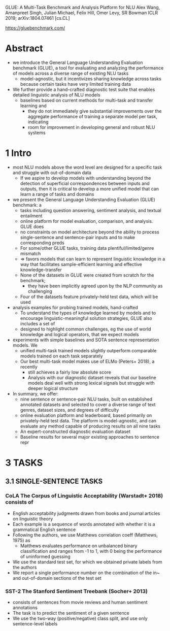 GLUE: A Multi-Task Benchmark and Analysis Platform for NLU
Alex Wang, Amanpreet Singh, Julian Michael, Felix Hill, Omer Levy, SR Bowman
ICLR 2019; arXiv:1804.07461 [cs.CL]

https://gluebenchmark.com/

# Abstract

* we introduce the General Language Understanding Evaluation benchmark (GLUE),
  a tool for evaluating and analyzing the performance of models across a
  diverse range of existing NLU tasks
  * model-agnostic, but it incentivizes sharing knowledge across tasks because
    certain tasks have very limited training data
* We further provide a hand-crafted diagnostic test suite that enables detailed
  linguistic analysis of NLU models
  * baselines based on current methods for multi-task and transfer learning and
    * they do not immediately give substantial improvements over the aggregate
      performance of training a separate model per task, indicating
    * room for improvement in developing general and robust NLU systems

# 1 Intro

* most NLU models above the word level are designed for a specific task and
  struggle with out-of-domain data
  * If we aspire to develop models with understanding beyond the detection of
    superficial correspondences between inputs and outputs, then it is critical
    to develop a more unified model that can learn a range of tasks and domains
* we present the General Language Understanding Evaluation (GLUE) benchmark: a
  * tasks including question answering, sentiment analysis, and textual
    entailment
  * online platform for model evaluation, comparison, and analysis. GLUE does
  * no constraints on model architecture beyond the ability to process
    single-sentence and sentence-pair inputs and to make corresponding preds
  * For some/other GLUE tasks, training data plentiful/limited/genre mismatch
  * => favors models that can learn to represent linguistic knowledge in a way
    that facilitates sample-efficient learning and effective knowledge-transfer
  * None of the datasets in GLUE were created from scratch for the benchmark;
    * they have been implicitly agreed upon by the NLP community as challenging
  * Four of the datasets feature privately-held test data, which will be used
* analysis examples for probing trained models, hand-crafted
  * To understand the types of knowledge learned by models and to encourage
    linguistic-meaningful solution strategies, GLUE also includes a set of
  * designed to highlight common challenges,
    eg the use of world knowledge and logical operators, that we expect models
* experiments with simple baselines and SOTA sentence representation models. We
  * unified multi-task trained models slightly outperform comparable models
    trained on each task separately
  * Our best multi-task model makes use of ELMo (Peters+ 2018), a recently
    * still achieves a fairly low absolute score
    * Analysis with our diagnostic dataset reveals that our
      baseline models deal well with strong lexical signals but
      struggle with deeper logical structure
* In summary, we offer:
  * nine sentence or sentence-pair NLU tasks,
    built on established annotated datasets and selected to cover a
    diverse range of text genres, dataset sizes, and degrees of difficulty
  * online evaluation platform and leaderboard, based primarily on
    privately-held test data. The platform is model-agnostic, and can evaluate
    any method capable of producing results on all nine tasks
  * An expert-constructed diagnostic evaluation dataset
  * Baseline results for several major existing approaches to sentence repr

# 3 TASKS

## 3.1 SINGLE-SENTENCE TASKS

### CoLA The Corpus of Linguistic Acceptability (Warstadt+ 2018) consists of

* English acceptability judgments drawn from books and journal articles on
  linguistic theory
* Each example is a sequence of words annotated with whether it is a
  grammatical English sentence
* Following the authors, we use Matthews correlation coeff (Matthews, 1975) as
  * Matthews evaluates performance on unbalanced binary classification and
    ranges from -1 to 1, with 0 being the performance of uninformed guessing
* We use the standard test set, for which we obtained private labels from the
  authors
* We report a single performance number on the combination of the in~ and
  out-of-domain sections of the test set

### SST-2 The Stanford Sentiment Treebank (Socher+ 2013)

* consists of sentences from movie reviews and human sentiment annotations
* The task is to predict the sentiment of a given sentence
* We use the two-way (positive/negative) class split, and use only
  sentence-level labels
